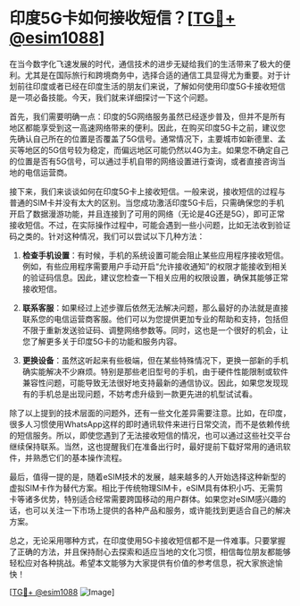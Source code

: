 # 印度5G卡如何接收短信？[[TG💪+ @esim1088](https://t.me/s/esim1088)]

在当今数字化飞速发展的时代，通信技术的进步无疑给我们的生活带来了极大的便利。尤其是在国际旅行和跨境商务中，选择合适的通信工具显得尤为重要。对于计划前往印度或者已经在印度生活的朋友们来说，了解如何使用印度5G卡接收短信是一项必备技能。今天，我们就来详细探讨一下这个问题。

首先，我们需要明确一点：印度的5G网络服务虽然已经逐步普及，但并不是所有地区都能享受到这一高速网络带来的便利。因此，在购买印度5G卡之前，建议您先确认自己所在的位置是否覆盖了5G信号。通常情况下，主要城市如新德里、孟买等地区的5G信号较为稳定，而偏远地区可能仍然以4G为主。如果您不确定自己的位置是否有5G信号，可以通过手机自带的网络设置进行查询，或者直接咨询当地的电信运营商。

接下来，我们来谈谈如何在印度5G卡上接收短信。一般来说，接收短信的过程与普通的SIM卡并没有太大的区别。当您成功激活印度5G卡后，只需确保您的手机开启了数据漫游功能，并且连接到了可用的网络（无论是4G还是5G），即可正常接收短信。不过，在实际操作过程中，可能会遇到一些小问题，比如无法收到验证码之类的。针对这种情况，我们可以尝试以下几种方法：

1. **检查手机设置**：有时候，手机的系统设置可能会阻止某些应用程序接收短信。例如，有些应用程序需要用户手动开启“允许接收通知”的权限才能接收到相关的验证码信息。因此，建议您检查一下相关应用的权限设置，确保其能够正常接收短信。

2. **联系客服**：如果经过上述步骤后依然无法解决问题，那么最好的办法就是直接联系您的电信运营商客服。他们可以为您提供更加专业的帮助和支持，包括但不限于重新发送验证码、调整网络参数等。同时，这也是一个很好的机会，让您了解更多关于印度5G卡的功能和服务内容。

3. **更换设备**：虽然这听起来有些极端，但在某些特殊情况下，更换一部新的手机确实能解决不少麻烦。特别是那些老旧型号的手机，由于硬件性能限制或软件兼容性问题，可能导致无法很好地支持最新的通信协议。因此，如果您发现现有的手机总是出现问题，不妨考虑升级到一款更先进的机型试试看。

除了以上提到的技术层面的问题外，还有一些文化差异需要注意。比如，在印度，很多人习惯使用WhatsApp这样的即时通讯软件来进行日常交流，而不是依赖传统的短信服务。所以，即使您遇到了无法接收短信的情况，也可以通过这些社交平台继续保持联系。当然，这也提醒我们在准备出行时，最好提前下载好常用的通讯软件，并熟悉它们的基本操作流程。

最后，值得一提的是，随着eSIM技术的发展，越来越多的人开始选择这种新型的虚拟SIM卡作为替代方案。相比于传统物理SIM卡，eSIM具有体积小巧、无需剪卡等诸多优势，特别适合经常需要跨国移动的用户群体。如果您对eSIM感兴趣的话，也可以关注一下市场上提供的各种产品和服务，或许能找到更适合自己的解决方案。

总之，无论采用哪种方式，在印度使用5G卡接收短信都不是一件难事。只要掌握了正确的方法，并且保持耐心去探索和适应当地的文化习惯，相信每位朋友都能够轻松应对各种挑战。希望本文能够为大家提供有价值的参考信息，祝大家旅途愉快！

[[TG💪+ @esim1088](https://t.me/s/esim1088) ![Image](https://i.postimg.cc/4NQfJmqS/Snipaste-2025-05-13-00-14-12.png)]